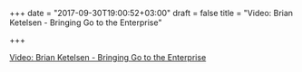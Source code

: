 +++
date = "2017-09-30T19:00:52+03:00"
draft = false
title = "Video: Brian Ketelsen - Bringing Go to the Enterprise"

+++

<p><a href="https://www.youtube.com/watch?feature=youtu.be&v=mxlJqrVSalY">Video: Brian Ketelsen - Bringing Go to the Enterprise</a></p>
